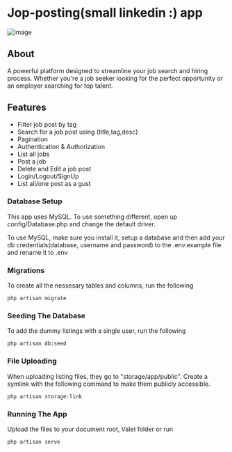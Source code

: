 # Jop-posting(small linkedin :) app

![image](https://github.com/AbdelrahmanShaheen/Linux-Commands/assets/77184432/11600e81-37f2-424a-bab4-5b6c5553c105)

## About
A powerful platform designed to streamline your job search and hiring process. Whether you're a job seeker looking for the perfect opportunity or an employer searching for top talent.

## Features

-   Filter job post by tag
-   Search for a job post using (title,tag,desc)
-   Pagination
-   Authentication & Authorization
-   List all jobs
-   Post a job
-   Delete and Edit a job post
-   Login/Logout/SignUp
-   List all/one post as a gust

### Database Setup

This app uses MySQL. To use something different, open up config/Database.php and change the default driver.

To use MySQL, make sure you install it, setup a database and then add your db credentials(database, username and password) to the .env.example file and rename it to .env

### Migrations

To create all the nessesary tables and columns, run the following

```
php artisan migrate
```

### Seeding The Database

To add the dummy listings with a single user, run the following

```
php artisan db:seed
```

### File Uploading

When uploading listing files, they go to "storage/app/public". Create a symlink with the following command to make them publicly accessible.

```
php artisan storage:link
```

### Running The App

Upload the files to your document root, Valet folder or run

```
php artisan serve
```
